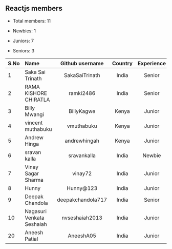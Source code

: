 ## Reactjs members

- Total members: 11

- Newbies: 1
- Juniors: 7
- Seniors: 3

| S.No | Name                      |  Github username  | Country | Experience |
| :--- | :------------------------ | :---------------: | :-----: | :--------: |
| 1    | Saka Sai Trinath          |  SakaSaiTrinath   |  India  |   Senior   |
| 2    | RAMA KISHORE CHIRATLA     |     ramki2486     |  India  |   Senior   |
| 3    | Billy Mwangi              |    BillyKagwe     |  Kenya  |   Junior   |
| 4    | vincent muthabuku         |    vmuthabuku     |  Kenya  |   Junior   |
| 5    | Andrew Hinga              |   andrewhingah    |  Kenya  |   Junior   |
| 6    | sravan kalla              |    sravankalla    |  India  |   Newbie   |
| 7    | Vinay Sagar Sharma        |      vinay72      |  India  |   Junior   |
| 8    | Hunny                     |     Hunny@123     |  India  |   Junior   |
| 9    | Deepak Chandola           | deepakchandola717 |  India  |   Senior   |
| 10   | Nagasuri Venkata Seshaiah |  nvseshaiah2013   |  India  |   Junior   |
| 20   | Aneesh Patial             |     AneeshA05     |  India  |   Junior   |
